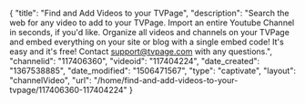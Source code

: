 {
    "title": "Find and Add Videos to your TVPage",
    "description": "Search the web for any video to add to your TVPage. Import an entire Youtube Channel in seconds, if you'd like. Organize all videos and channels on your TVPage and embed everything on your site or blog with a single embed code! It's easy and it's free! Contact support@tvpage.com with any questions.",
    "channelid": "117406360",
    "videoid": "117404224",
    "date_created": "1367538885",
    "date_modified": "1506471567",
    "type": "captivate",
    "layout": "channelVideo",
    "url": "\/home\/find-and-add-videos-to-your-tvpage\/117406360-117404224"
}